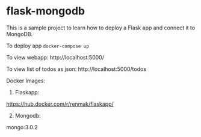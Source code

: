 # flask-mongodb

This is a sample project to learn how to deploy a Flask app and connect it to
MongoDB.

To deploy app
``docker-compose up``

To view webapp: http://localhost:5000/

To view list of todos as json: http://localhost:5000/todos

Docker Images:

1) Flaskapp:

https://hub.docker.com/r/renmak/flaskapp/


2) Mongodb:

mongo:3.0.2

